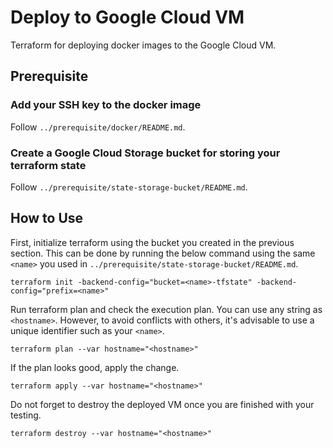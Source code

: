 # Deploy to Google Cloud VM

Terraform for deploying docker images to the Google Cloud VM.

## Prerequisite

### Add your SSH key to the docker image

Follow `../prerequisite/docker/README.md`.

### Create a Google Cloud Storage bucket for storing your terraform state

Follow `../prerequisite/state-storage-bucket/README.md`.

## How to Use

First, initialize terraform using the bucket you created in the previous section. This can be done by running the below command using the same `<name>` you used in `../prerequisite/state-storage-bucket/README.md`.

```shell
terraform init -backend-config="bucket=<name>-tfstate" -backend-config="prefix=<name>"
```

Run terraform plan and check the execution plan. You can use any string as `<hostname>`. However, to avoid conflicts with others, it's advisable to use a unique identifier such as your `<name>`.

```shell
terraform plan --var hostname="<hostname>"
```

If the plan looks good, apply the change.

```shell
terraform apply --var hostname="<hostname>"
```

Do not forget to destroy the deployed VM once you are finished with your testing.

```shell
terraform destroy --var hostname="<hostname>"
```
